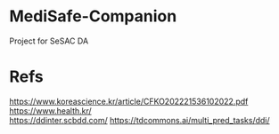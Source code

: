 # MediSafe-Companion
Project for SeSAC DA




# Refs

https://www.koreascience.kr/article/CFKO202221536102022.pdf  
https://www.health.kr/  
https://ddinter.scbdd.com/
https://tdcommons.ai/multi_pred_tasks/ddi/
